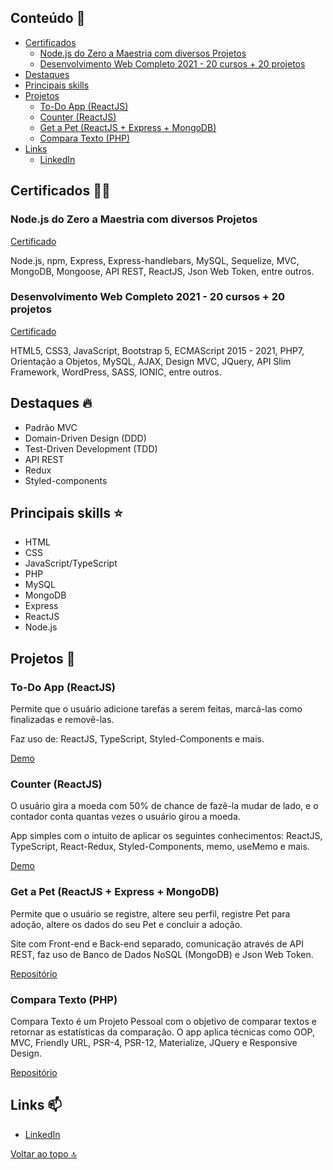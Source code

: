 ## Conteúdo :notebook:
- [Certificados](https://github.com/redfire314/portfolioDev#certificados-man_student)
     - [Node.js do Zero a Maestria com diversos Projetos](https://github.com/redfire314/portfolioDev#nodejs-do-zero-a-maestria-com-diversos-projetos)
     - [Desenvolvimento Web Completo 2021 - 20 cursos + 20 projetos](https://github.com/redfire314/portfolioDev#desenvolvimento-web-completo-2021---20-cursos--20-projetos)
- [Destaques](https://github.com/redfire314/portfolioDev#destaques-fire)
- [Principais skills](https://github.com/redfire314/portfolioDev#principais-skills-star)
- [Projetos](https://github.com/redfire314/portfolioDev#projetos-telescope)
     - [To-Do App (ReactJS)](https://github.com/redfire314/portfolioDev#to-do-app-reactjs)
     - [Counter (ReactJS)](https://github.com/redfire314/portfolioDev#counter-reactjs)
     - [Get a Pet (ReactJS + Express + MongoDB)](https://github.com/redfire314/portfolioDev#get-a-pet-reactjs-express-mongodb)
     - [Compara Texto (PHP)](https://github.com/redfire314/portfolioDev#compara-texto-php)
- [Links](https://github.com/redfire314/portfolioDev#links-mailbox)
     - [LinkedIn](https://www.linkedin.com/in/leandroaraujowm/)

## Certificados :man_student:
### Node.js do Zero a Maestria com diversos Projetos
[Certificado](https://www.udemy.com/certificate/UC-e0ffdd67-80f8-481d-be93-1112c294047e/)

Node.js, npm, Express, Express-handlebars, MySQL, Sequelize, MVC, MongoDB, Mongoose, API REST, ReactJS, Json Web Token, entre outros.

### Desenvolvimento Web Completo 2021 - 20 cursos + 20 projetos
[Certificado](https://www.udemy.com/certificate/UC-d2a53415-6284-4828-8291-ba1e2e8e10f6/)

HTML5, CSS3, JavaScript, Bootstrap 5, ECMAScript 2015 - 2021, PHP7, Orientação a Objetos, MySQL, AJAX, Design MVC, JQuery, API Slim Framework, WordPress, SASS, IONIC, entre outros.

## Destaques :fire:
- Padrão MVC
- Domain-Driven Design (DDD)
- Test-Driven Development (TDD)
- API REST
- Redux
- Styled-components

## Principais skills :star:
- HTML
- CSS
- JavaScript/TypeScript
- PHP
- MySQL
- MongoDB
- Express
- ReactJS
- Node.js

## Projetos :telescope:
### To-Do App (ReactJS)
Permite que o usuário adicione tarefas a serem feitas, marcá-las como finalizadas e removê-las.

Faz uso de: ReactJS, TypeScript, Styled-Components e mais.

[Demo](https://leandrofreelancer.com.br/demo/reactjs-todo-list/)

### Counter (ReactJS)
O usuário gira a moeda com 50% de chance de fazê-la mudar de lado, e o contador conta quantas vezes o usuário girou a moeda.

App simples com o intuito de aplicar os seguintes conhecimentos: ReactJS, TypeScript, React-Redux, Styled-Components, memo, useMemo e mais.

[Demo](https://leandrofreelancer.com.br/demo/reactjs-counter/)

### Get a Pet (ReactJS + Express + MongoDB)
Permite que o usuário se registre, altere seu perfil, registre Pet para adoção, altere os dados do seu Pet e concluir a adoção.

Site com Front-end e Back-end separado, comunicação através de API REST, faz uso de Banco de Dados NoSQL (MongoDB) e Json Web Token.

[Repositório](https://github.com/redfire314/portfolioDev/tree/master/cursos/nodejs-do-zero-a-maestria-com-diversos-projetos/4-get-a-pet)

### Compara Texto (PHP)
Compara Texto é um Projeto Pessoal com o objetivo de comparar textos e retornar as estatísticas da comparação.
O app aplica técnicas como OOP, MVC, Friendly URL, PSR-4, PSR-12, Materialize, JQuery e Responsive Design.

[Repositório](https://github.com/redfire314/portfolioDev/tree/master/projetos-pessoais/compara-texto)

## Links :mailbox:
- [LinkedIn](https://www.linkedin.com/in/leandroaraujowm/)

[Voltar ao topo :top:](https://github.com/redfire314/portfolioDev#conteúdo-notebook)
